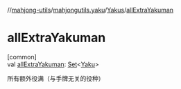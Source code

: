 //[mahjong-utils](../../../index.md)/[mahjongutils.yaku](../index.md)/[Yakus](index.md)/[allExtraYakuman](all-extra-yakuman.md)

# allExtraYakuman

[common]\
val [allExtraYakuman](all-extra-yakuman.md): [Set](https://kotlinlang.org/api/latest/jvm/stdlib/kotlin-stdlib/kotlin.collections/-set/index.html)&lt;[Yaku](../-yaku/index.md)&gt;

所有额外役满（与手牌无关的役种）
